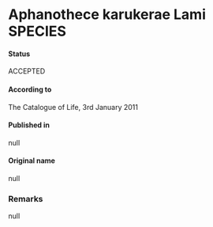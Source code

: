 Aphanothece karukerae Lami SPECIES
=======

#### Status
ACCEPTED

#### According to
The Catalogue of Life, 3rd January 2011

#### Published in
null

#### Original name
null

### Remarks
null